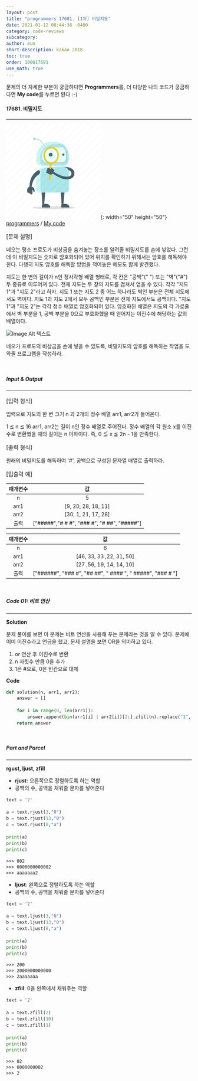 ```yaml
---
layout: post
title: "programmers 17681. [1차] 비밀지도"
date: 2021-01-12 08:44:38 -0400
category: code-reviews
subcategory: 
author: eun
short-description: kakao 2018
toc: true
order: 100017681
use_math: true
---
```


문제의 더 자세한 부분이 궁금하다면 **Programmers**를, 더 다양한 나의 코드가 궁금하다면 **My code**를 누르면 된다 :-)

#### 17681. 비밀지도
---
![Image Alt 텍스트](/assets/link.png){: width="50" height="50"} <a href="https://programmers.co.kr/learn/courses/30/lessons/17681"> programmers</a>  /  <a href="https://github.com/JJungEEun/CodingTest/blob/main/programmers/level1/2018_kakao_%5B1%EC%B0%A8%5D%20%EB%B9%84%EB%B0%80%EC%A7%80%EB%8F%84.ipynb">  My code</a>

<p style="font-size: 1.08em">[문제 설명]</p>

네오는 평소 프로도가 비상금을 숨겨놓는 장소를 알려줄 비밀지도를 손에 넣었다. 그런데 이 비밀지도는 숫자로 암호화되어 있어 위치를 확인하기 위해서는 암호를 해독해야 한다. 다행히 지도 암호를 해독할 방법을 적어놓은 메모도 함께 발견했다.

지도는 한 변의 길이가 n인 정사각형 배열 형태로, 각 칸은 "공백"(" ") 또는 "벽"("#") 두 종류로 이루어져 있다. 전체 지도는 두 장의 지도를 겹쳐서 얻을 수 있다. 각각 "지도 1"과 "지도 2"라고 하자. 지도 1 또는 지도 2 중 어느 하나라도 벽인 부분은 전체 지도에서도 벽이다. 지도 1과 지도 2에서 모두 공백인 부분은 전체 지도에서도 공백이다. "지도 1"과 "지도 2"는 각각 정수 배열로 암호화되어 있다. 암호화된 배열은 지도의 각 가로줄에서 벽 부분을 1, 공백 부분을 0으로 부호화했을 때 얻어지는 이진수에 해당하는 값의 배열이다.

![Image Alt 텍스트](http://t1.kakaocdn.net/welcome2018/secret8.png)

네오가 프로도의 비상금을 손에 넣을 수 있도록, 비밀지도의 암호를 해독하는 작업을 도와줄 프로그램을 작성하라.

<br>

##### Input & Output
----

<p style="font-size: 1.08em">[입력 형식]</p>

입력으로 지도의 한 변 크기 n 과 2개의 정수 배열 arr1, arr2가 들어온다.

1 ≦ n ≦ 16
arr1, arr2는 길이 n인 정수 배열로 주어진다.
정수 배열의 각 원소 x를 이진수로 변환했을 때의 길이는 n 이하이다. 즉, 0 ≦ x ≦ 2n - 1을 만족한다.

<p style="font-size: 1.08em">[출력 형식]</p>
원래의 비밀지도를 해독하여 '#', 공백으로 구성된 문자열 배열로 출력하라.


<p style="font-size: 1.08em">[입출력 예]</p>

|매개변수|값|
|:---:|:---:|
|n|5|
|arr1|[9, 20, 28, 18, 11]|
|arr2|[30, 1, 21, 17, 28]|
|출력|["#####","# # #", "### #", "# ##", "#####"]|


|매개변수|값|
|:---:|:---:|
|n|6|
|arr1|[46, 33, 33 ,22, 31, 50]|
|arr2|[27 ,56, 19, 14, 14, 10]|
|출력|["######", "### #", "## ##", " #### ", " #####", "### # "]|

<br>

##### Code 01: 비트 연산
----

**Solution**

문제 풀이를 보면 이 문제는 비트 연산을 사용해 푸는 문제라는 것을 알 수 있다.
문제에 이미 이진수라고 언급을 했고, 문제 설명을 보면 OR을 의미하고 있다. 

1. or 연산 후 이진수로 변환
2. n 자릿수 만큼 0을 추가
3. 1은 #으로, 0은 빈칸으로 대체

**Code**
```python
def solution(n, arr1, arr2):
    answer = []
    
    for i in range(0, len(arr1)):
        answer.append(bin(arr1[i] | arr2[i])[2:].zfill(n).replace("1", "#").replace("0"," "))
    return answer
```


<br>

##### Part and Parcel
---

**rgust, ljust, zfill**

- **rjust**: 오른쪽으로 정렬하도록 하는 역할
- 공백의 수, 공백을 채워줄 문자를 넣어준다

```python
text = '2'

a = text.rjust(3,"0")
b = text.rjust(13,"0")
c = text.rjust(8,"a")

print(a)
print(b)
print(c)
```

```
>>> 002
>>> 0000000000002
>>> aaaaaaa2
```

- **ljust**: 왼쪽으로 정렬하도록 하는 역할
- 공백의 수, 공백을 채워줄 문자를 넣어준다

```python
text = '2'

a = text.ljust(3,"0")
b = text.ljust(13,"0")
c = text.ljust(8,"a")

print(a)
print(b)
print(c)
```

```
>>> 200
>>> 2000000000000
>>> 2aaaaaaa
```

- **zfiil**: 0을 왼쪽에서 채워주는 역할

```python
text = '2'

a = text.zfill(2)
b = text.zfill(10)
c = text.zfill(1)

print(a)
print(b)
print(c)
```

```
>>> 02
>>> 0000000002
>>> 2
```